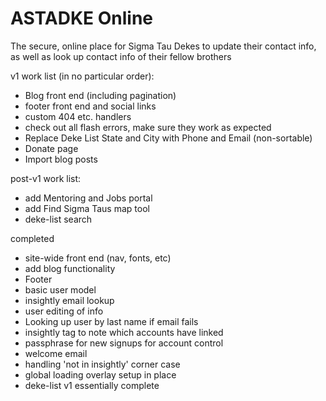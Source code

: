# ASTADKE Online
The secure, online place for Sigma Tau Dekes to update their contact info, as well as look up contact info of their fellow brothers

v1 work list (in no particular order):
+ Blog front end (including pagination)
+ footer front end and social links
+ custom 404 etc. handlers
+ check out all flash errors, make sure they work as expected
+ Replace Deke List State and City with Phone and Email (non-sortable)
+ Donate page
+ Import blog posts

post-v1 work list:
+ add Mentoring and Jobs portal
+ add Find Sigma Taus map tool
+ deke-list search

completed
+ site-wide front end (nav, fonts, etc)
+ add blog functionality
+ Footer
+ basic user model
+ insightly email lookup
+ user editing of info
+ Looking up user by last name if email fails
+ insightly tag to note which accounts have linked
+ passphrase for new signups for account control
+ welcome email
+ handling 'not in insightly' corner case
+ global loading overlay setup in place
+ deke-list v1 essentially complete
